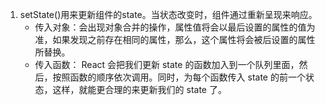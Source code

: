 1.  setState()用来更新组件的state。当状态改变时，组件通过重新呈现来响应。
    -   传入对象：会出现对象合并的操作，属性值将会以最后设置的属性的值为准，如果发现之前存在相同的属性，那么，这个属性将会被后设置的属性所替换。
    -   传入函数： React 会把我们更新 state 的函数加入到一个队列里面，然后，按照函数的顺序依次调用。同时，为每个函数传入 state 的前一个状态，这样，就能更合理的来更新我们的 state 了。
